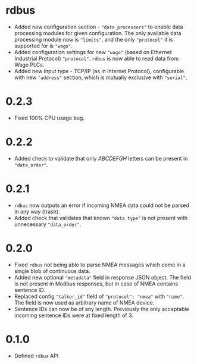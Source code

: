 # rdbus

- Added new configuration section - `"data_processors"` to enable data processing modules for given configuration. The only available data processing module now is `"limits"`, and the only `"protocol"` it is supported for is `"wago"`.
- Added configuration settings for new `"wago"` (based on Ethernet Industrial Protocol) `"protocol"`. `rdbus` is now able to read data from Wago PLCs.
- Added new input type - TCP/IP (as in Internet Protocol), configurable with new `"address"` section, which is mutually exclusive with `"serial"`.

# 0.2.3
- Fixed 100% CPU usage bug.

# 0.2.2
- Added check to validate that only _ABCDEFGH_ letters can be present in `"data_order"`.

# 0.2.1
- `rdbus` now outputs an error if incoming NMEA data could not be parsed in any way (trash).
- Added check that validates that known `"data_type"` is not present with unnecessary `"data_order"`.

# 0.2.0
- Fixed `rdbus` not being able to parse NMEA messages which come in a single blob of continuous data.
- Added new optional `"metadata"` field in response JSON object. The field is not present in Modbus responses, but in case of NMEA contains sentence ID.
- Replaced config `"talker_id"` field of `"protocol": "nmea"` with `"name"`. The field is now used as arbitrary name of NMEA device.
- Sentence IDs can now be of any length. Previously the only acceptable incoming sentence IDs were at fixed length of 3.

# 0.1.0
- Defined `rdbus` API
